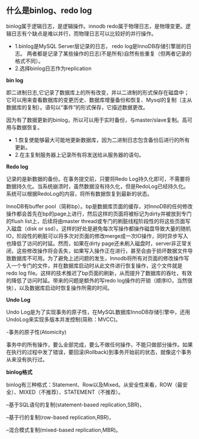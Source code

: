 ## 什么是binlog、redo log
   binlog属于逻辑日志，是逻辑操作。innodb redo属于物理日志，是物理变更。逻辑日志有个缺点是难以并行，而物理日志可以比较好的并行操作。
   
   * 1.binlog是MySQL Server层记录的日志， redo log是InnoDB存储引擎层的日志。 两者都是记录了某些操作的日志(不是所有)自然有些重复（但两者记录的格式不同）。
   * 2.选择binlog日志作为replication
   
   
   **bin log**
   
   即二进制日志,它记录了数据库上的所有改变，并以二进制的形式保存在磁盘中；它可以用来查看数据库的变更历史、数据库增量备份和恢复、Mysql的复制（主从数据库的复制）。语句以“事件”的形式保存，它描述数据更改。
   
   因为有了数据更新的binlog，所以可以用于实时备份，与master/slave复制。高可用与数据恢复。
   
   * 1.恢复使能够最大可能地更新数据库，因为二进制日志包含备份后进行的所有更新。
   * 2.在主复制服务器上记录所有将发送给从服务器的语句。
   
    
   
   **Redo log**
   
   记录的是新数据的备份。在事务提交前，只要将Redo Log持久化即可，不需要将数据持久化。当系统崩溃时，虽然数据没有持久化，但是RedoLog已经持久化。系统可以根据RedoLog的内容，将所有数据恢复到最新的状态。
   
   InnoDB有buffer pool（简称bp）。bp是数据库页面的缓存，对InnoDB的任何修改操作都会首先在bp的page上进行，然后这样的页面将被标记为dirty并被放到专门的flush list上，后续将由master thread或专门的刷脏线程阶段性的将这些页面写入磁盘（disk or ssd）。这样的好处是避免每次写操作都操作磁盘导致大量的随机IO，阶段性的刷脏可以将多次对页面的修改merge成一次IO操作，同时异步写入也降低了访问的时延。然而，如果在dirty page还未刷入磁盘时，server非正常关闭，这些修改操作将会丢失，如果写入操作正在进行，甚至会由于损坏数据文件导致数据库不可用。为了避免上述问题的发生，Innodb将所有对页面的修改操作写入一个专门的文件，并在数据库启动时从此文件进行恢复操作，这个文件就是redo log file。这样的技术推迟了bp页面的刷新，从而提升了数据库的吞吐，有效的降低了访问时延。带来的问题是额外的写redo log操作的开销（顺序IO，当然很快），以及数据库启动时恢复操作所需的时间。
   
   **Undo Log**
   
   Undo Log是为了实现事务的原子性，在MySQL数据库InnoDB存储引擎中，还用UndoLog来实现多版本并发控制(简称：MVCC)。
   
   -事务的原子性(Atomicity)
   
   事务中的所有操作，要么全部完成，要么不做任何操作，不能只做部分操作。如果在执行的过程中发了错误，要回滚(Rollback)到事务开始前的状态，就像这个事务从来没有执行过。
   
   **binlog格式**
   
   binlog有三种格式：Statement、Row以及Mixed。从安全性来看，ROW（最安全）、MIXED（不推荐）、STATEMENT（不推荐）。
   
   –基于SQL语句的复制(statement-based replication,SBR)，
    
   –基于行的复制(row-based replication,RBR)， 
   
   –混合模式复制(mixed-based replication,MBR)。